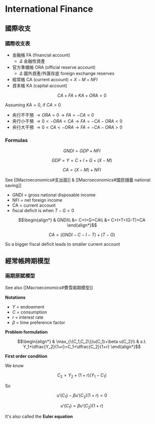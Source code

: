 # International Finance

## 國際收支

### 國際收支表

- 金融帳 FA (financial account)
	- $\Delta$ 金融性資產
- 官方準備帳 ORA (official reserve account)
	- $\Delta$ 國外資產/外匯存底 foreign exchange reserves 
- 經常帳 CA (current account) = $X-M+NFI$
- 資本帳 KA (capital account)

$$CA+FA+KA+ORA=0$$

Assuming $KA=0$, if $CA>0$

- 央行不干預 $\rightarrow ORA=0 \rightarrow FA=-CA<0$
- 央行小干預 $\rightarrow 0<-ORA<CA \rightarrow FA=-CA-ORA<0$
- 央行大干預 $\rightarrow 0<CA<-ORA \rightarrow FA=-CA-ORA>0$

### Formulas

$$GNDI=GDP+NFI$$

$$GDP=Y=C+I+G+(X-M)$$

$$CA=(X-M)+NFI$$

See [[Macroeconomics#支出面]] & [[Macroeconomics#國民儲蓄 national saving]]

- GNDI = gross national disposable income
- NFI = net foreign income
- CA = current account
- fiscal deficit is when $T-G<0$

$$\begin{align*}
& GNDI\\
&= C+I+G+CA\\
&= C+I+T+(G-T)+CA
\end{align*}$$

$$CA=(GNDI-C-I-T)+(T-G)$$

So a bigger fiscal deficit leads to smaller current account

## 經常帳跨期模型

### 兩期原賦模型

See also [[Macroeconomics#費雪兩期模型]]

**Notations**

- $Y$ = endowment
- $C$ = consumption
- $r$ = interest rate
- $\beta$ = time preference factor

**Problem formulation**

$$\begin{align*}
& \max_{\{C_1,C_2\}}u(C_1)+\beta u(C_2)\\
& s.t. Y_1+\dfrac{Y_2}{1+r}=C_1+\dfrac{C_2}{1+r}
\end{align*}$$

**First order condition**


We know 

$$C_2=Y_2+(1+r)(Y_1-C_1)$$

So

$$u'(C_1)-\beta u'(C_2)(1+r)=0$$

$$u'(C_1)=\beta u'(C_2)(1+r)$$

It's also called the **Euler equation**

